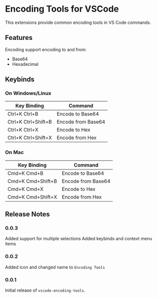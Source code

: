 # Encoding Tools for VSCode

This extensions provide common encoding tools in VS Code commands.

## Features

Encoding support encoding to and from:

- Base64
- Hexadecimal

## Keybinds

### On Windows/Linux

| Key Binding         | Command            |
|---------------------|--------------------|
| Ctrl+K Ctrl+B       | Encode to Base64   |
| Ctrl+K Ctrl+Shift+B | Encode from Base64 |
| Ctrl+K Ctrl+X       | Encode to Hex      |
| Ctrl+K Ctrl+Shift+X | Encode from Hex    |

### On Mac

| Key Binding       | Command            |
|-------------------|--------------------|
| Cmd+K Cmd+B       | Encode to Base64   |
| Cmd+K Cmd+Shift+B | Encode from Base64 |
| Cmd+K Cmd+X       | Encode to Hex      |
| Cmd+K Cmd+Shift+X | Encode from Hex    |


## Release Notes

### 0.0.3

Added support for multiple selections
Added keybinds and context menu items

### 0.0.2

Added icon and changed name to `Encoding Tools`

### 0.0.1

Initial release of `vscode-encoding-tools`.
